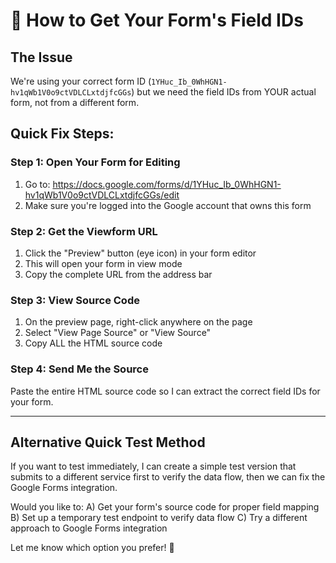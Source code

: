 # 🔧 How to Get Your Form's Field IDs

## The Issue
We're using your correct form ID (`1YHuc_Ib_0WhHGN1-hv1qWb1V0o9ctVDLCLxtdjfcGGs`) but we need the field IDs from YOUR actual form, not from a different form.

## Quick Fix Steps:

### Step 1: Open Your Form for Editing
1. Go to: https://docs.google.com/forms/d/1YHuc_Ib_0WhHGN1-hv1qWb1V0o9ctVDLCLxtdjfcGGs/edit
2. Make sure you're logged into the Google account that owns this form

### Step 2: Get the Viewform URL
1. Click the "Preview" button (eye icon) in your form editor
2. This will open your form in view mode
3. Copy the complete URL from the address bar

### Step 3: View Source Code
1. On the preview page, right-click anywhere on the page
2. Select "View Page Source" or "View Source"
3. Copy ALL the HTML source code

### Step 4: Send Me the Source
Paste the entire HTML source code so I can extract the correct field IDs for your form.

---

## Alternative Quick Test Method

If you want to test immediately, I can create a simple test version that submits to a different service first to verify the data flow, then we can fix the Google Forms integration.

Would you like to:
A) Get your form's source code for proper field mapping
B) Set up a temporary test endpoint to verify data flow
C) Try a different approach to Google Forms integration

Let me know which option you prefer! 🚀